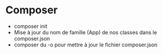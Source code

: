 # Composer
- composer init
- Mise à jour du nom de famille (App) de nos classes dans le composer.json
- composer du -o pour mettre à jour le fichier composer.json